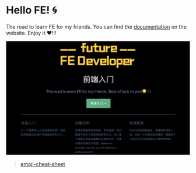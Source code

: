 # Hello FE! :cyclone:

The road to learn FE for my friends. You can find the [documentation](https://yuanyazhen.github.io/the-road-to-learn-fe/) on the website. Enjoy it :heart:!!!  

<div align="center">
  <img src="assets/demo.png" width = "600" alt="图片名称" />
</div> 

   
> [emoji-cheat-sheet](https://www.webfx.com/tools/emoji-cheat-sheet/)
